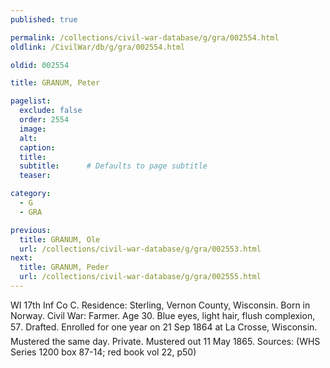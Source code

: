 ```yaml
---
published: true

permalink: /collections/civil-war-database/g/gra/002554.html
oldlink: /CivilWar/db/g/gra/002554.html

oldid: 002554

title: GRANUM, Peter

pagelist:
  exclude: false
  order: 2554
  image: 
  alt:
  caption:
  title:
  subtitle:      # Defaults to page subtitle
  teaser:

category: 
  - G 
  - GRA

previous:
  title: GRANUM, Ole
  url: /collections/civil-war-database/g/gra/002553.html  
next:
  title: GRANUM, Peder
  url: /collections/civil-war-database/g/gra/002555.html   
---
```

WI 17th Inf Co C. Residence: Sterling, Vernon County, Wisconsin. Born in Norway. Civil War: Farmer. Age 30. Blue eyes, light hair, flush complexion, 5&#146;7&#148;. Drafted. Enrolled for one year on 21 Sep 1864 at La Crosse, Wisconsin. Mustered the same day. Private. Mustered out 11 May 1865. Sources: (WHS Series 1200 box 87-14; red book vol 22, p50)